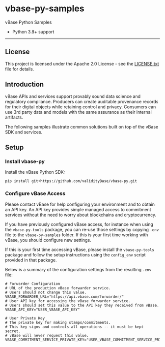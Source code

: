# vbase-py-samples

vBase Python Samples

-   Python 3.8+ support

---

## License

This project is licensed under the Apache 2.0 License - see the [LICENSE.txt](LICENSE.txt) file for details.

## Introduction

vBase APIs and services support provably sound data science and regulatory compliance.
Producers can create auditable provenance records for their digital objects while retaining control and privacy.
Consumers can use 3rd party data and models with the same assurance as their internal artifacts.

The following samples illustrate common solutions built on top of the vBase SDK and services.

## Setup

### Install vbase-py

Install the vBase Python SDK:
```commandline
pip install git+https://github.com/validityBase/vbase-py.git
```

### Configure vBase Access

Please contact vBase for help configuring your environment and to obtain an API key.
An API key provides simple managed access to commitment services
without the need to worry about blockchains and cryptocurrency.

If you have previously configured vBase access, for instance when using the `vbase-py-tools` package,
you can re-use those settings by copying `.env` file to the `vbase-py-samples` folder.
If this is your first time working with vBase, you should configure new settings.

If this is your first time accessing vBase, please install the `vbase-py-tools` package
and follow the setup instructions using the `config_env` script provided in that package. 

Below is a summary of the configuration settings from the resulting `.env` file:

```shell
# Forwarder Configuration
# URL of the production vBase forwarder service.
# Users should not change this value.
VBASE_FORWARDER_URL="https://api.vbase.com/forwarder/"
# User API key for accessing the vBase forwarder service.
# Users should set this value to the API key they received from vBase.
VBASE_API_KEY="USER_VBASE_API_KEY"

# User Private Key
# The private key for making stamps/commitments.
# This key signs and controls all operations -- it must be kept secret.
# vBase will never request this value.
VBASE_COMMITMENT_SERVICE_PRIVATE_KEY="USER_VBASE_COMMITMENT_SERVICE_PRIVATE_KEY"
```
